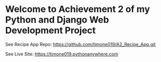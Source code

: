 # Welcome to Achievement 2 of my Python and Django Web Development Project

See Recipe App Repo: https://github.com/timone019/A2_Recipe_App.git

See Live Site: https://timone019.pythonanywhere.com